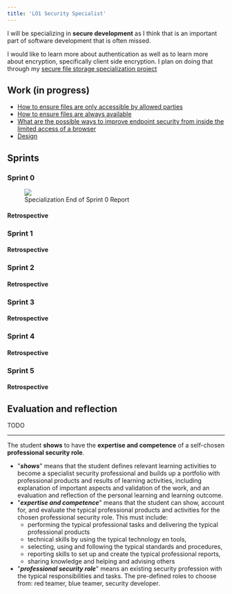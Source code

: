 ```yaml
---
title: 'LO1 Security Specialist'
---
```


I will be specializing in **secure development** as I think that is an important part of software development that is often missed.

I would like to learn more about authentication as well as to learn more about encryption, specifically client side encryption. I plan on doing that through my [secure file storage specialization project](/portfolio-cs7/en/specialization/introduction)

## Work (in progress)

- [How to ensure files are only accessible by allowed parties](/portfolio-cs7/en/specialization/confidentiality)
- [How to ensure files are always available](/portfolio-cs7/en/specialization/availability)
- [What are the possible ways to improve endpoint security from inside the limited access of a browser](/portfolio-cs7/en/specialization/endpoint)
- [Design](/portfolio-cs7/en/specialization/design)

## Sprints

### Sprint 0

<figure>
  <img src="/portfolio-cs7/specialization/sprint0.png" loading="lazy">
  <figcaption>Specialization End of Sprint 0 Report</figcaption>
</figure>

#### Retrospective

### Sprint 1

#### Retrospective

### Sprint 2

#### Retrospective

### Sprint 3

#### Retrospective

### Sprint 4

#### Retrospective

### Sprint 5

#### Retrospective

## Evaluation and reflection

TODO

---

The student **shows** to have the **expertise and competence** of a self-chosen **professional security role**.

- "**_shows_**" means that the student defines relevant learning activities to become a specialist security professional and builds up a portfolio with professional products and results of learning activities, including explanation of important aspects and validation of the work, and an evaluation and reflection of the personal learning and learning outcome.
- "**_expertise and competence_**" means that the student can show, account for, and evaluate the typical professional products and activities for the chosen professional security role. This must include:
  - performing the typical professional tasks and delivering the typical professional products
  - technical skills by using the typical technology en tools,
  - selecting, using and following the typical standards and procedures,
  - reporting skills to set up and create the typical professional reports,
  - sharing knowledge and helping and advising others
- "**_professional security role_**" means an existing security profession with the typical responsibilities and tasks.
  The pre-defined roles to choose from: red teamer, blue teamer, security developer.
